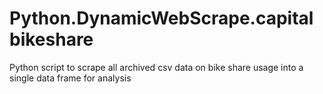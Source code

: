 # Python.DynamicWebScrape.capitalbikeshare
Python script to scrape all archived csv data on bike share usage into a single data frame for analysis
